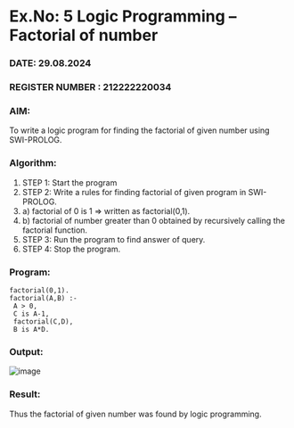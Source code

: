# Ex.No: 5   Logic Programming – Factorial of number   
### DATE:  29.08.2024                                                                          
### REGISTER NUMBER : 212222220034
### AIM: 
To  write  a logic program for finding the factorial of given number using SWI-PROLOG. 
### Algorithm:
1. STEP 1: Start the program
2. STEP 2:  Write a rules for finding factorial of given program in SWI-PROLOG.
3.   a)	factorial of 0 is 1 => written as factorial(0,1).
4.   b)	factorial of number greater than 0 obtained by recursively calling the factorial    function.
5. STEP 3: Run the program  to find answer of  query.
6. STEP 4: Stop the program.

### Program:
```
factorial(0,1).
factorial(A,B) :-
 A > 0,
 C is A-1,
 factorial(C,D),
 B is A*D.
```

### Output:
![image](https://github.com/user-attachments/assets/fcfff0e8-4f36-415b-8959-bcea075498bb)

### Result:
Thus the factorial of given number was found by logic programming. 
